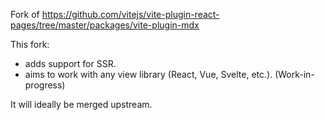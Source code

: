Fork of https://github.com/vitejs/vite-plugin-react-pages/tree/master/packages/vite-plugin-mdx

This fork:
 - adds support for SSR.
 - aims to work with any view library (React, Vue, Svelte, etc.). (Work-in-progress)

It will ideally be merged upstream.
